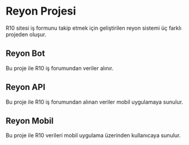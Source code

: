 # Reyon Projesi

R10 sitesi iş formunu takip etmek için geliştirilen reyon sistemi üç farklı projeden oluşur.

## Reyon Bot

Bu proje ile R10 iş forumundan veriler alınır.

## Reyon API

Bu proje ile R10 iş forumundan alınan veriler mobil uygulamaya sunulur.

## Reyon Mobil

Bu proje ile R10 verileri mobil uygulama üzerinden kullanıcaya sunulur.